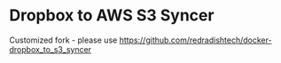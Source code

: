 # Dropbox to AWS S3 Syncer

Customized fork - please use https://github.com/redradishtech/docker-dropbox_to_s3_syncer

